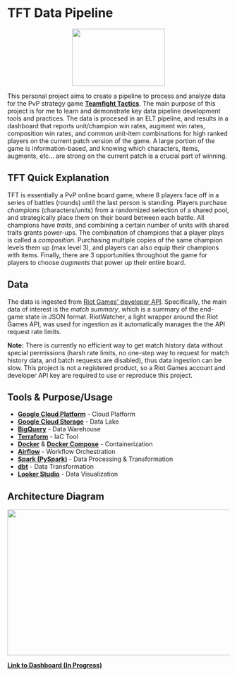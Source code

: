 # TFT Data Pipeline

<p align="center">
<img src="https://cdn.discordapp.com/attachments/690048481557217353/1203125993691160576/PngItem_4371539.png?ex=65cff565&is=65bd8065&hm=022781b6bbd31b3212342c962cdd076bc6314da1c918542aa3c4143ce04e636c&" width="210" height="130">
</p>

This personal project aims to create a pipeline to process and analyze data for the PvP strategy game [**Teamfight Tactics**](https://www.leagueoflegends.com/en-us/news/game-updates/what-is-teamfight-tactics/). The main purpose of this project is for me to learn and demonstrate key data pipeline development tools and practices. The data is procesed in an ELT pipeline, and results in a dashboard that reports unit/champion win rates, augment win rates, composition win rates, and common unit-item combinations for high ranked players on the current patch version of the game. A large portion of the game is information-based, and knowing which characters, items, augments, etc... are strong on the current patch is a crucial part of winning.

## TFT Quick Explanation
TFT is essentially a PvP online board game, where 8 players face off in a series of battles (rounds) until the last person is standing. Players purchase *champions* (characters/units) from a randomized selection of a shared pool, and strategically place them on their board between each battle. All champions have *traits*, and combining a certain number of units with shared traits grants power-ups. The combination of champions that a player plays is called a *composition*. Purchasing multiple copies of the same champion levels them up (max level 3), and players can also equip their champions with items. Finally, there are 3 opportunities throughout the game for players to choose *augments* that power up their entire board.

## Data
The data is ingested from [Riot Games' developer API](https://developer.riotgames.com/). Specifically, the main data of interest is the *match summary*, which is a summary of the end-game state in JSON format. RiotWatcher, a light wrapper around the Riot Games API, was used for ingestion as it automatically manages the the API request rate limits.

**Note:** There is currently no efficient way to get match history data without special permissions (harsh rate limits, no one-step way to request for match history data, and batch requests are disabled), thus data ingestion can be slow. This project is not a registered product, so a Riot Games account and developer API key are required to use or reproduce this project.

## Tools & Purpose/Usage
* [**Google Cloud Platform**](https://cloud.google.com/) - Cloud Platform
* [**Google Cloud Storage**](https://cloud.google.com/storage) - Data Lake 
* [**BigQuery**](https://cloud.google.com/bigquery) - Data Warehouse
* [**Terraform**](https://www.terraform.io/) - IaC Tool
* [**Docker**](https://www.docker.com/) & [**Docker Compose**](https://docs.docker.com/compose/) - Containerization
* [**Airflow**](https://airflow.apache.org/) - Workflow Orchestration
* [**Spark (PySpark)**](https://spark.apache.org/) - Data Processing & Transformation
* [**dbt**](https://www.getdbt.com/) - Data Transformation
* [**Looker Studio**](https://lookerstudio.google.com/) - Data Visualization

## Architecture Diagram
<p align="center">
<img src="https://media.discordapp.net/attachments/690048481557217353/1203192380417646614/My_First_Board_-_Frame_1.jpg?ex=65d03339&is=65bdbe39&hm=e84592a95b8583d5fd5c548227508e63134bf317694441bec0e328c30379fd56&=&format=webp&width=1440&height=512" width="932" height="331">
</p>

[**Link to Dashboard (In Progress)**](https://lookerstudio.google.com/reporting/239efc03-642a-48f0-bef1-494fa8c0851a)
